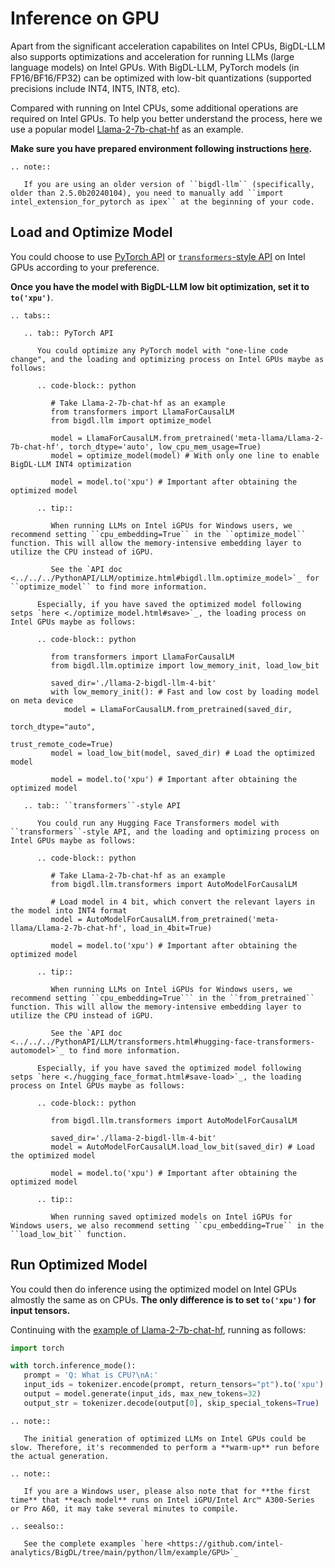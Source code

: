 # Inference on GPU

Apart from the significant acceleration capabilites on Intel CPUs, BigDL-LLM also supports optimizations and acceleration for running LLMs (large language models) on Intel GPUs. With BigDL-LLM, PyTorch models (in FP16/BF16/FP32) can be optimized with low-bit quantizations (supported precisions include INT4, INT5, INT8, etc).

Compared with running on Intel CPUs, some additional operations are required on Intel GPUs. To help you better understand the process, here we use a popular model [Llama-2-7b-chat-hf](https://huggingface.co/meta-llama/Llama-2-7b-chat-hf) as an example.

**Make sure you have prepared environment following instructions [here](../install_gpu.html).**

```eval_rst
.. note::

   If you are using an older version of ``bigdl-llm`` (specifically, older than 2.5.0b20240104), you need to manually add ``import intel_extension_for_pytorch as ipex`` at the beginning of your code.
```

## Load and Optimize Model

You could choose to use [PyTorch API](./optimize_model.html) or [`transformers`-style API](./transformers_style_api.html) on Intel GPUs according to your preference.

**Once you have the model with BigDL-LLM low bit optimization, set it to `to('xpu')`**.

```eval_rst
.. tabs::

   .. tab:: PyTorch API

      You could optimize any PyTorch model with "one-line code change", and the loading and optimizing process on Intel GPUs maybe as follows:
      
      .. code-block:: python

         # Take Llama-2-7b-chat-hf as an example
         from transformers import LlamaForCausalLM
         from bigdl.llm import optimize_model

         model = LlamaForCausalLM.from_pretrained('meta-llama/Llama-2-7b-chat-hf', torch_dtype='auto', low_cpu_mem_usage=True)
         model = optimize_model(model) # With only one line to enable BigDL-LLM INT4 optimization

         model = model.to('xpu') # Important after obtaining the optimized model

      .. tip::

         When running LLMs on Intel iGPUs for Windows users, we recommend setting ``cpu_embedding=True`` in the ``optimize_model`` function. This will allow the memory-intensive embedding layer to utilize the CPU instead of iGPU.
         
         See the `API doc <../../../PythonAPI/LLM/optimize.html#bigdl.llm.optimize_model>`_ for ``optimize_model`` to find more information.

      Especially, if you have saved the optimized model following setps `here <./optimize_model.html#save>`_, the loading process on Intel GPUs maybe as follows:

      .. code-block:: python

         from transformers import LlamaForCausalLM
         from bigdl.llm.optimize import low_memory_init, load_low_bit

         saved_dir='./llama-2-bigdl-llm-4-bit'
         with low_memory_init(): # Fast and low cost by loading model on meta device
            model = LlamaForCausalLM.from_pretrained(saved_dir,
                                                     torch_dtype="auto",
                                                     trust_remote_code=True)
         model = load_low_bit(model, saved_dir) # Load the optimized model

         model = model.to('xpu') # Important after obtaining the optimized model

   .. tab:: ``transformers``-style API

      You could run any Hugging Face Transformers model with ``transformers``-style API, and the loading and optimizing process on Intel GPUs maybe as follows:
      
      .. code-block:: python

         # Take Llama-2-7b-chat-hf as an example
         from bigdl.llm.transformers import AutoModelForCausalLM

         # Load model in 4 bit, which convert the relevant layers in the model into INT4 format
         model = AutoModelForCausalLM.from_pretrained('meta-llama/Llama-2-7b-chat-hf', load_in_4bit=True)

         model = model.to('xpu') # Important after obtaining the optimized model

      .. tip::

         When running LLMs on Intel iGPUs for Windows users, we recommend setting ``cpu_embedding=True``` in the ``from_pretrained`` function. This will allow the memory-intensive embedding layer to utilize the CPU instead of iGPU.
         
         See the `API doc <../../../PythonAPI/LLM/transformers.html#hugging-face-transformers-automodel>`_ to find more information.

      Especially, if you have saved the optimized model following setps `here <./hugging_face_format.html#save-load>`_, the loading process on Intel GPUs maybe as follows:

      .. code-block:: python

         from bigdl.llm.transformers import AutoModelForCausalLM

         saved_dir='./llama-2-bigdl-llm-4-bit'
         model = AutoModelForCausalLM.load_low_bit(saved_dir) # Load the optimized model

         model = model.to('xpu') # Important after obtaining the optimized model

      .. tip::

         When running saved optimized models on Intel iGPUs for Windows users, we also recommend setting ``cpu_embedding=True`` in the ``load_low_bit`` function.
```

## Run Optimized Model

You could then do inference using the optimized model on Intel GPUs almostly the same as on CPUs. **The only difference is to set `to('xpu')` for input tensors.**

Continuing with the [example of Llama-2-7b-chat-hf](#load-and-optimize-model), running as follows:
```python
import torch

with torch.inference_mode():
   prompt = 'Q: What is CPU?\nA:'
   input_ids = tokenizer.encode(prompt, return_tensors="pt").to('xpu') # With .to('xpu') specifically for inference on Intel GPUs
   output = model.generate(input_ids, max_new_tokens=32)
   output_str = tokenizer.decode(output[0], skip_special_tokens=True)
```

```eval_rst
.. note::

   The initial generation of optimized LLMs on Intel GPUs could be slow. Therefore, it's recommended to perform a **warm-up** run before the actual generation.
```

```eval_rst
.. note::

   If you are a Windows user, please also note that for **the first time** that **each model** runs on Intel iGPU/Intel Arc™ A300-Series or Pro A60, it may take several minutes to compile.
```

```eval_rst
.. seealso::

   See the complete examples `here <https://github.com/intel-analytics/BigDL/tree/main/python/llm/example/GPU>`_
```
